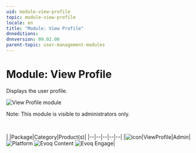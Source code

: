 ```yaml
---
uid: module-view-profile
topic: module-view-profile
locale: en
title: "Module: View Profile"
dnneditions: 
dnnversion: 09.02.00
parent-topic: user-management-modules
---
```


# Module: View Profile

Displays the user profile.

  

![View Profile module](/images/scr-module-ViewProfile.png)

  

Note: This module is visible to administrators only.

 

|  |Package|Category|Product(s)|
|--|--|--|--|--|
|![icon](/images/ico-module-viewprofile.png)|ViewProfile|Admin|![Platform](/images/ico-dnn-platform.png) ![Evoq Content](/images/ico-evoq-content.png) ![Evoq Engage](/images/ico-evoq-engage.png)|
